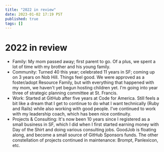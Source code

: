 ```yaml
---
title: "2022 in review"
date: 2023-01-02 17:19 PST
published: true
tags: []
---
```


# 2022 in review

- Family: My mom passed away; first parent to go. Of a plus, we spent a lot of time with my brother and his young family.
- Community: Turned 40 this year; celebrated 11 years in SF; coming up on 3 years on Nob Hill. Things feel good. We were approved as a foster/adopt Resource Family, but with everything that happened with my mom, we haven't yet begun hosting children yet. I'm going into year three of strategic planning committee at St. Francis. 
- Work: Started at GitHub after five years at Code for America. Still feels a bit like a dream that I get to continue to do what I want technically (Ruby and Rails) while also working with good people. I've continued to work with my leadership coach, which has been nice continuity. 
- Projects & Consulting: It's now been 10 years since I registered as a small business in SF, which I did when I first started earning money with Day of the Shirt and doing various consulting jobs. GoodJob is floating along, and become a small source of GitHub Sponsors funds. The other constellation of projects continued in maintenance: Brompt, Panlexicon, etc.

<blockquote markdown="1">



</blockquote>
